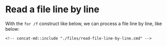 # Read a file line by line

With the `for /f` construct like below, we can process a file line by line, like below:

```batch
<!-- concat-md::include "./files/read-file-line-by-line.cmd" -->
```
